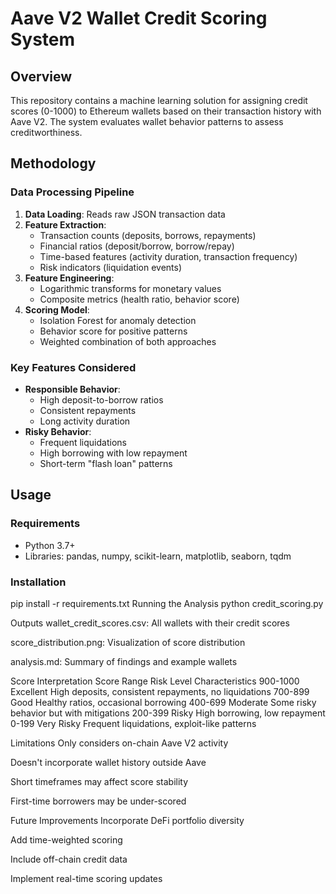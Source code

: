 # Aave V2 Wallet Credit Scoring System

## Overview
This repository contains a machine learning solution for assigning credit scores (0-1000) to Ethereum wallets based on their transaction history with Aave V2. The system evaluates wallet behavior patterns to assess creditworthiness.

## Methodology

### Data Processing Pipeline
1. **Data Loading**: Reads raw JSON transaction data
2. **Feature Extraction**:
   - Transaction counts (deposits, borrows, repayments)
   - Financial ratios (deposit/borrow, borrow/repay)
   - Time-based features (activity duration, transaction frequency)
   - Risk indicators (liquidation events)
3. **Feature Engineering**:
   - Logarithmic transforms for monetary values
   - Composite metrics (health ratio, behavior score)
4. **Scoring Model**:
   - Isolation Forest for anomaly detection
   - Behavior score for positive patterns
   - Weighted combination of both approaches

### Key Features Considered
- **Responsible Behavior**:
  - High deposit-to-borrow ratios
  - Consistent repayments
  - Long activity duration
- **Risky Behavior**:
  - Frequent liquidations
  - High borrowing with low repayment
  - Short-term "flash loan" patterns

## Usage

### Requirements
- Python 3.7+
- Libraries: pandas, numpy, scikit-learn, matplotlib, seaborn, tqdm

### Installation
pip install -r requirements.txt
Running the Analysis
python credit_scoring.py

Outputs
wallet_credit_scores.csv: All wallets with their credit scores

score_distribution.png: Visualization of score distribution

analysis.md: Summary of findings and example wallets

Score Interpretation
Score Range	Risk Level	Characteristics
900-1000	Excellent	High deposits, consistent repayments, no liquidations
700-899	Good	Healthy ratios, occasional borrowing
400-699	Moderate	Some risky behavior but with mitigations
200-399	Risky	High borrowing, low repayment
0-199	Very Risky	Frequent liquidations, exploit-like patterns

Limitations
Only considers on-chain Aave V2 activity

Doesn't incorporate wallet history outside Aave

Short timeframes may affect score stability

First-time borrowers may be under-scored

Future Improvements
Incorporate DeFi portfolio diversity

Add time-weighted scoring

Include off-chain credit data

Implement real-time scoring updates
